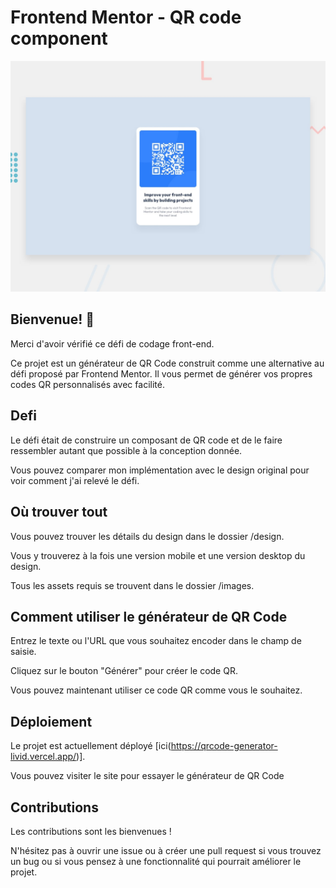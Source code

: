 # Frontend Mentor - QR code component

![Design preview for the QR code component coding challenge](./design/desktop-preview.jpg)

## Bienvenue! 👋

Merci d'avoir vérifié ce défi de codage front-end.

Ce projet est un générateur de QR Code construit comme une alternative au défi proposé par Frontend Mentor. Il vous permet de générer vos propres codes QR personnalisés avec facilité.

## Defi

Le défi était de construire un composant de QR code et de le faire ressembler autant que possible à la conception donnée.

Vous pouvez comparer mon implémentation avec le design original pour voir comment j'ai relevé le défi.

## Où trouver tout

Vous pouvez trouver les détails du design dans le dossier /design.

Vous y trouverez à la fois une version mobile et une version desktop du design.

Tous les assets requis se trouvent dans le dossier /images.

## Comment utiliser le générateur de QR Code

Entrez le texte ou l'URL que vous souhaitez encoder dans le champ de saisie.

Cliquez sur le bouton "Générer" pour créer le code QR.

Vous pouvez maintenant utiliser ce code QR comme vous le souhaitez.

## Déploiement

Le projet est actuellement déployé [ici(https://qrcode-generator-livid.vercel.app/)].

Vous pouvez visiter le site pour essayer le générateur de QR Code

## Contributions

Les contributions sont les bienvenues ! 

N'hésitez pas à ouvrir une issue ou à créer une pull request si vous trouvez un bug ou si vous pensez à une fonctionnalité qui pourrait améliorer le projet.
